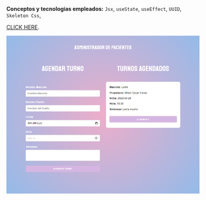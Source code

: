 **Conceptos y tecnologias empleados:** `Jsx`, `useState`, `useEffect`, `UUID`, `Skeleton Css`,

[CLICK HERE](https://adm-de-pacientes.netlify.app/).

![Administrador](preview.png)
